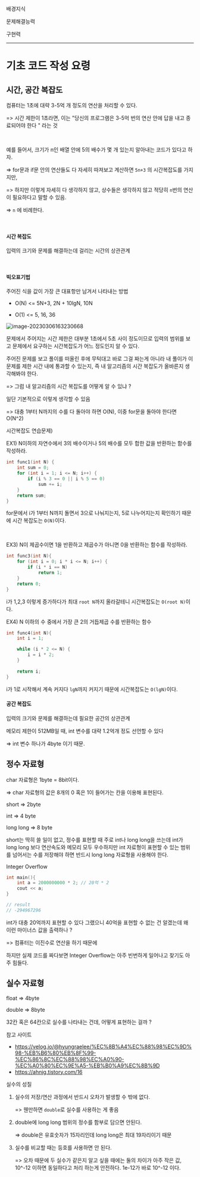 배경지식

문제해결능력

구현력

-----

# 기초 코드 작성 요령

## 시간, 공간 복잡도

컴퓨터는 1초에 대략 3-5억 개 정도의 연산을 처리할 수 있다. 	

=> 시간 제한이 1초라면, 이는 "당신의 프로그램은 3-5억 번의 연산 안에 답을 내고 종료되어야 한다 " 라는 것

<br>

예를 들어서, 크기가 n인 배열 안에 5의 배수가 몇 개 있는지 알아내는 코드가 있다고 하자.

=> for문과 if문 안의 연산들도 다 자세히 따져보고 계산하면 `5n+3` 의 시간복잡도를 가지지만, 

=> 하지만 이렇게 자세히 다 생각하지 않고, 상수들은 생각하지 않고 적당히 `n`번의 연산이 필요하다고 말할 수 있음.

=> `n` 에 비례한다. 

<br>

#### 시간 복잡도

입력의 크기와 문제를 해결하는데 걸리는 시간의 상관관계 

<br>

#### 빅오표기법

주어진 식을 값이 가장 큰 대표항만 남겨서 나타내는 방법

+ O(N) <= 5N+3, 2N + 10lgN, 10N

+ O(1) <= 5, 16, 36

  

![image-20230306163230668](C:\Users\alsd2\AppData\Roaming\Typora\typora-user-images\image-20230306163230668.png)

문제에서 주어지는 시간 제한은 대부분 1초에서 5초 사이 정도이므로 입력의 범위를 보고 문제에서 요구하는 시간복잡도가 어느 정도인지 알 수 있다. 

주어진 문제를 보고 풀이를 떠올린 후에 무턱대고 바로 그걸 짜는게 아니라 내 풀이가 이 문제를 제한 시간 내에 통과할 수 있는지, 즉 내 알고리즘의 시간 복잡도가 올바른지 생각해봐야 한다. 

=> 그럼 내 알고리즘의 시간 복잡도를 어떻게 알 수 있냐 ?





일단 기본적으로 이렇게 생각할 수 있음 

=> 대충 1부터 N까지의 수를 다 돌아야 하면 O(N), 이중 for문을 돌아야 한다면 O(N^2) 



시간복잡도 연습문제) 

 EX1) N이하의 자연수에서 3의 배수이거나 5의 배수를 모두 합한 값을 반환하는 함수를 작성하라.

```c++
int func1(int N) {
	int sum = 0;
	for (int i = 1; i <= N; i++) {
		if (i % 3 == 0 || i % 5 == 0)
			sum += i;
	}
	return sum;
}
```

for문에서 i가 1부터 N까지 돌면서 3으로 나눠지는지, 5로 나누어지는지 확인하기 때문에 시간 복잡도는 `O(N)`이다. 

​	 

EX3) N이 제곱수이면 1을 반환하고 제곱수가 아니면 0을 반환하는 함수를 작성하라.

```c++
int func3(int N){
	for (int i = 0; i * i <= N; i++) {
		if (i * i == N)
			return 1;
	}
	return 0;
}
```

i가 1,2,3 이렇게 증가하다가 최대 `root N`까지 올라갈테니 시간복잡도는 `O(root N)`이다. 





EX4) N 이하의 수 중에서 가장 큰 2의 거듭제곱 수를 반환하는 함수 

```c++
int func4(int N){
	int i = 1;

	while (i * 2 <= N) {    
		i = i * 2;
	}
	
	return i;
}
```

i가 1로 시작해서 계속 커지다 `lgN`까지 커지기 때문에 시간복잡도는 `O(lgN)`이다. 



#### 공간 복잡도

입력의 크기와 문제를 해결하는데 필요한 공간의 상관관계

메모리 제한이 512MB일 때, int 변수를 대략 1.2억개 정도 선언할 수 있다

=> int 변수 하나가 4byte 이기 때문. 







## 정수 자료형

char 자료형은 1byte = 8bit이다.

=> char 자료형의 값은 8개의 0 혹은 1이 들어가는 칸을 이용해 표현된다. 



short => 2byte

int => 4 byte

long long => 8 byte



short는 딱히 쓸 일이 없고, 정수를 표현할 때 주로 int나 long long을 쓰는데 int가 long long 보다 연산속도와 메모리 모두 우수하지만 int 자료형이 표현할 수 있는 범위를 넘어서는 수를 저장해야 하면 반드시 long long 자료형을 사용해야 한다. 



Integer Overflow 

```c++
int main(){
	int a = 2000000000 * 2; // 20억 * 2
    cout << a;
}

// result
// -294967296
```

int가 대충 20억까지 표현할 수 있다 그랬으니 40억을 표현할 수 없는 건 알겠는데 왜 이런 마이너스 값을 출력하나 ? 

=> 컴퓨터는 이진수로 연산을 하기 때문에 



하지만 실제 코드를 짜다보면 Integer Overflow는 아주 빈번하게 일어나고 찾기도 아주 힘들다.





## 실수 자료형

float => 4byte

double => 8byte



32칸 혹은 64칸으로 실수를 나타내는 건데, 어떻게 표현하는 걸까 ?



참고 사이트

+ https://velog.io/@hyungraelee/%EC%8B%A4%EC%88%98%EC%9D%98-%EB%B6%80%EB%8F%99-%EC%86%8C%EC%88%98%EC%A0%90-%EC%A0%80%EC%9E%A5-%EB%B0%A9%EC%8B%9D
+ https://ahnjg.tistory.com/16





실수의 성질

1. 실수의 저장/연산 과정에서 반드시 오차가 발생할 수 밖에 없다.

   => 웬만하면 `double`로 실수를 사용하는 게 좋음

2. double에 long long 범위의 정수를 함부로 담으면 안된다.

   => double은 유효숫자가 15자리인데 long long은 최대 19자리이기 때문

3. 실수를 비교할 때는 등호를 사용하면 안 된다.

   => 오차 때문에 두 실수가 같은지 알고 싶을 때에는 둘의 차이가 아주 작은 값, 10^-12 이하면 동일하다고 처리 하는게 안전하다. 1e-12가 바로 10^-12 이다. 

